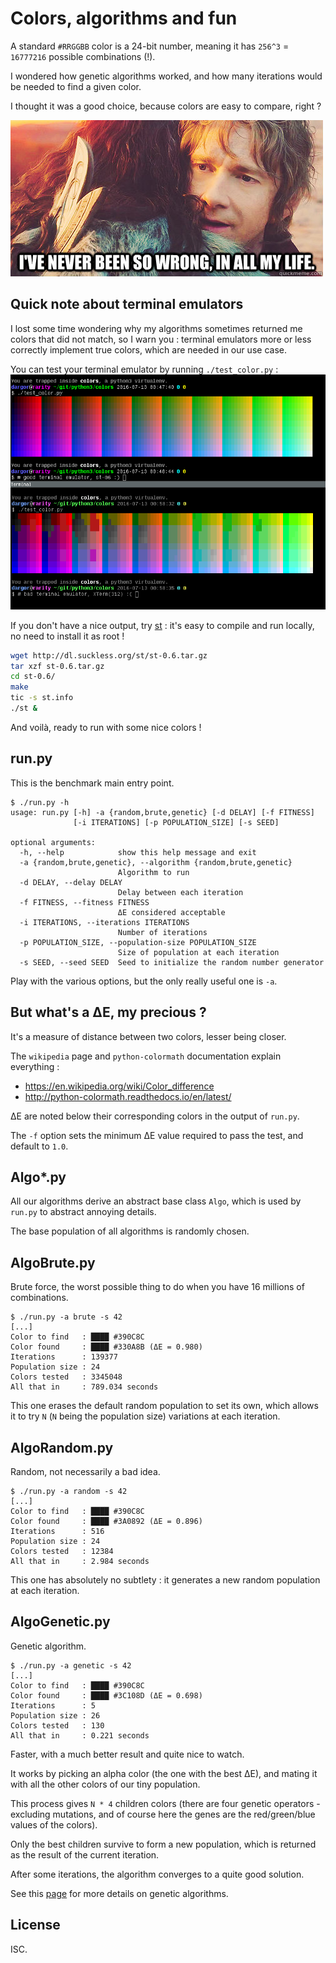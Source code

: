 # Colors, algorithms and fun

A standard `#RRGGBB` color is a 24-bit number, meaning it has `256^3` = `16777216` possible combinations (!).

I wondered how genetic algorithms worked, and how many iterations would be needed to find a given color.

I thought it was a good choice, because colors are easy to compare, right ?

![I've never been so wrong, in all my life.](wrong.jpg)

## Quick note about terminal emulators

I lost some time wondering why my algorithms sometimes returned me colors that did not match, so I warn you : terminal emulators more or less correctly implement true colors, which are needed in our use case.

You can test your terminal emulator by running `./test_color.py` :
![True colors or not, that is the question.](test_color.png)

If you don't have a nice output, try [st](http://st.suckless.org/) : it's easy to compile and run locally, no need to install it as root !
```bash
wget http://dl.suckless.org/st/st-0.6.tar.gz
tar xzf st-0.6.tar.gz
cd st-0.6/
make
tic -s st.info
./st &
```
And voilà, ready to run with some nice colors !

## run.py

This is the benchmark main entry point.

```
$ ./run.py -h
usage: run.py [-h] -a {random,brute,genetic} [-d DELAY] [-f FITNESS]
              [-i ITERATIONS] [-p POPULATION_SIZE] [-s SEED]

optional arguments:
  -h, --help            show this help message and exit
  -a {random,brute,genetic}, --algorithm {random,brute,genetic}
                        Algorithm to run
  -d DELAY, --delay DELAY
                        Delay between each iteration
  -f FITNESS, --fitness FITNESS
                        ΔE considered acceptable
  -i ITERATIONS, --iterations ITERATIONS
                        Number of iterations
  -p POPULATION_SIZE, --population-size POPULATION_SIZE
                        Size of population at each iteration
  -s SEED, --seed SEED  Seed to initialize the random number generator
```

Play with the various options, but the only really useful one is `-a`.

## But what's a ΔE, my precious ?

It's a measure of distance between two colors, lesser being closer.

The `wikipedia` page and `python-colormath` documentation explain everything :
* https://en.wikipedia.org/wiki/Color_difference
* http://python-colormath.readthedocs.io/en/latest/

ΔE are noted below their corresponding colors in the output of `run.py`.

The `-f` option sets the minimum ΔE value required to pass the test, and default to `1.0`.

## Algo*.py

All our algorithms derive an abstract base class `Algo`, which is used by `run.py` to abstract annoying details.

The base population of all algorithms is randomly chosen.

## AlgoBrute.py

Brute force, the worst possible thing to do when you have 16 millions of combinations.

```
$ ./run.py -a brute -s 42
[...]
Color to find   : ████ #390C8C
Color found     : ████ #330A8B (ΔE = 0.980)
Iterations      : 139377
Population size : 24
Colors tested   : 3345048
All that in     : 789.034 seconds
```

This one erases the default random population to set its own, which allows it to try `N` (`N` being the population size) variations at each iteration.

## AlgoRandom.py

Random, not necessarily a bad idea.

```
$ ./run.py -a random -s 42
[...]
Color to find   : ████ #390C8C
Color found     : ████ #3A0892 (ΔE = 0.896)
Iterations      : 516
Population size : 24
Colors tested   : 12384
All that in     : 2.984 seconds
```

This one has absolutely no subtlety : it generates a new random population at each iteration.

## AlgoGenetic.py

Genetic algorithm.

```
$ ./run.py -a genetic -s 42
[...]
Color to find   : ████ #390C8C
Color found     : ████ #3C108D (ΔE = 0.698)
Iterations      : 5
Population size : 26
Colors tested   : 130
All that in     : 0.221 seconds
```

Faster, with a much better result and quite nice to watch.

It works by picking an alpha color (the one with the best ΔE), and mating it with all the other colors of our tiny population.

This process gives `N * 4` children colors (there are four genetic operators - excluding mutations, and of course here the genes are the red/green/blue values of the colors).

Only the best children survive to form a new population, which is returned as the result of the current iteration.

After some iterations, the algorithm converges to a quite good solution.

See this [page](https://en.wikipedia.org/wiki/Genetic_algorithm) for more details on genetic algorithms.

## License

ISC.
